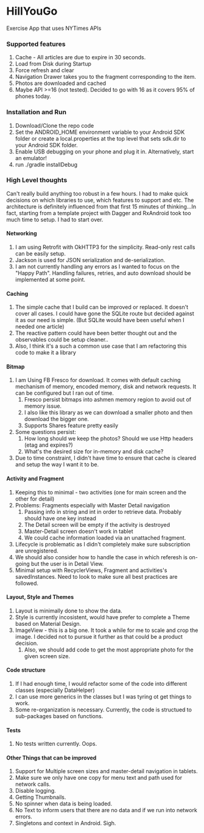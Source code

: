 # HillYouGo
Exercise App that uses NYTimes APIs

### Supported features
1. Cache - All articles are due to expire in 30 seconds.
2. Load from Disk during Startup
3. Force refresh and clear
4. Navigation Drawer takes you to the fragment corresponding to the item.
5. Photos are downloaded and cached
6. Maybe API >=16 (not tested). Decided to go with 16 as it covers 95% of phones today.

### Installation and Run
1. Download/Clone the repo code
1. Set the ANDROID_HOME environment variable to your Android SDK folder or create a local.properties at the top level that sets sdk.dir to your Android SDK folder.
1. Enable USB debugging on your phone and plug it in. Alternatively, start an emulator!
1. run ./gradle installDebug

### High Level thoughts
Can't really build anything too robust in a few hours. I had to make quick decisions on which libraries to use, which features to support and etc. The architecture is definitely influenced from that first 15 minutes of thinking...In fact, starting from a template project with Dagger and RxAndroid took too much time to setup. I had to start over.

#### Networking
1. I am using Retrofit with OkHTTP3 for the simplicity. Read-only rest calls can be easily setup.
1. Jackson is used for JSON serialization and de-serialization.
1. I am not currently handling any errors as I wanted to focus on the "Happy Path". Handling failures, retries, and auto
   download should be implemented at some point.

#### Caching
1. The simple cache that I build can be improved or replaced. It doesn't cover all cases. I could have gone the SQLite route but decided against it as our need is simple.
  (But SQLite would have been useful when I needed one article)
1. The reactive pattern could have been better thought out and the observables could be setup cleaner..
1. Also, I think it's a such a common use case that I am refactoring this code to make it a library

#### Bitmap
1. I am  Using FB Fresco for download. It comes with default caching mechanism of memory, encoded memory, disk and network requests. It can be configured but I ran out of time.
    1. Fresco persist bitmaps into ashmen memory region to avoid out of memory issue.
    1. I also like this library as we can download a smaller photo and then download the bigger one.
    1. Supports Shares feature pretty easily
1. Some questions persist: 
    1. How long should we keep the photos? Should we use Http headers (etag and expires?)
    1. What's the desired size for in-memory and disk cache?
1. Due to time constraint, I didn't have time to ensure that cache is cleared and setup the way I want it to be.

#### Activity and Fragment
1. Keeping this to minimal - two activities (one for main screen and the other for detail) 
1. Problems: Fragments especially with Master Detail navigation
    1. Passing info in string and int in order to retrieve data. Probably should have one key instead
    1. The Detail screen will be empty if the activity is destroyed
    1. Master-Detail screen doesn't work in tablet
    1. We could cache information loaded via an unattached fragment. 
1. Lifecycle is problematic as I didn't completely make sure subscription are unregistered.
1. We should also consider how to handle the case in which referesh is on-going but the user is in Detail View.
1. Minimal setup with RecyclerViews, Fragment and activities's savedInstances. Need to look to make sure all best practices are followed.
    
#### Layout, Style and Themes
1. Layout is minimally done to show the data. 
1. Style is currently incosistent, would have prefer to complete a Theme based on Material Design. 
1. ImageView - this is a big one. It took a while for me to scale and crop the image. I decided not to pursue it further as that could be a product decision. 
    1. Also, we should add code to get the most appropriate photo for the given screen size.
    

#### Code structure
1. If I had enough time, I would refactor some of the code into different classes (especially DataHelper)
1. I can use more generics in the classes but I was tyring ot get things to work.
1. Some re-organization is necessary. Currently, the code is structued to sub-packages based on functions.

#### Tests
1. No tests written currently. Oops.

#### Other Things that can be improved
1. Support for Multiple screen sizes and master-detail navigation in tablets.
2. Make sure we only have one copy for menu text and path used for network calls.
3. Disable logging.
3. Getting Thumbnails.
4. No spinner when data is being loaded.
5. No Text to inform users that there are no data and if we run into network errors.
6. Singletons and context in Android. Sigh.
